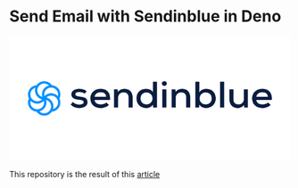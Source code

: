 
# Send Email with Sendinblue in Deno

<img src="./sendinblue-logo.png" />

This repository is the result of this <a href="https://medium.com/@novqigarrix/send-email-using-sendinblue-in-deno-natively-a1835fbc4f0c">article</a>
